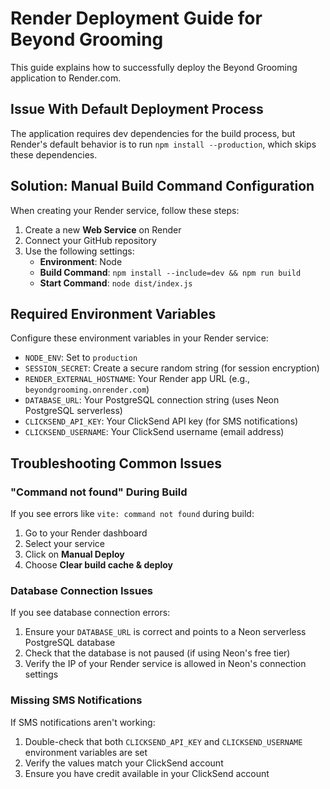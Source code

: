 # Render Deployment Guide for Beyond Grooming

This guide explains how to successfully deploy the Beyond Grooming application to Render.com.

## Issue With Default Deployment Process

The application requires dev dependencies for the build process, but Render's default behavior is to run `npm install --production`, which skips these dependencies.

## Solution: Manual Build Command Configuration

When creating your Render service, follow these steps:

1. Create a new **Web Service** on Render
2. Connect your GitHub repository 
3. Use the following settings:
   - **Environment**: Node
   - **Build Command**: `npm install --include=dev && npm run build`
   - **Start Command**: `node dist/index.js`

## Required Environment Variables

Configure these environment variables in your Render service:

- `NODE_ENV`: Set to `production`
- `SESSION_SECRET`: Create a secure random string (for session encryption)
- `RENDER_EXTERNAL_HOSTNAME`: Your Render app URL (e.g., `beyondgrooming.onrender.com`)
- `DATABASE_URL`: Your PostgreSQL connection string (uses Neon PostgreSQL serverless)
- `CLICKSEND_API_KEY`: Your ClickSend API key (for SMS notifications)
- `CLICKSEND_USERNAME`: Your ClickSend username (email address)

## Troubleshooting Common Issues

### "Command not found" During Build

If you see errors like `vite: command not found` during build:

1. Go to your Render dashboard
2. Select your service
3. Click on **Manual Deploy**
4. Choose **Clear build cache & deploy**

### Database Connection Issues

If you see database connection errors:

1. Ensure your `DATABASE_URL` is correct and points to a Neon serverless PostgreSQL database
2. Check that the database is not paused (if using Neon's free tier)
3. Verify the IP of your Render service is allowed in Neon's connection settings

### Missing SMS Notifications

If SMS notifications aren't working:

1. Double-check that both `CLICKSEND_API_KEY` and `CLICKSEND_USERNAME` environment variables are set
2. Verify the values match your ClickSend account
3. Ensure you have credit available in your ClickSend account